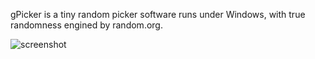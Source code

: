 
gPicker is a tiny random picker software runs under Windows, with true randomness engined by random.org.
  
![screenshot](https://raw.githubusercontent.com/geovens/gPicker/master/demo.gif)

